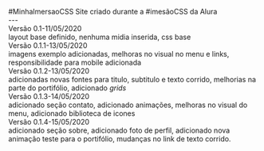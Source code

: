 #MinhaImersaoCSS Site criado durante a #imesãoCSS da Alura <br>
--- <br>
Versão 0.1-11/05/2020 <br>
layout base definido, nenhuma midia inserida, css base<br>
Versão 0.1.1-13/05/2020 <br>
imagens exemplo adicionadas, melhoras no visual no menu e links, responsibilidade para mobile adicionada <br>
Versão 0.1.2-13/05/2020 <br>
adicionadas novas fontes para titulo, subtitulo e texto corrido, melhorias na parte do portifólio, adicionado <i>grids</i><br>
Versão 0.1.3-14/05/2020 <br>
adicionado seção contato, adicionado animações, melhoras no visual do menu, adicionado biblioteca de icones <br>
Versão 0.1.4-15/05/2020 <br>
adicionado seção sobre, adicionado foto de perfil, adicionado nova animação teste para o portifólio, mudanças no link de texto corrido.
